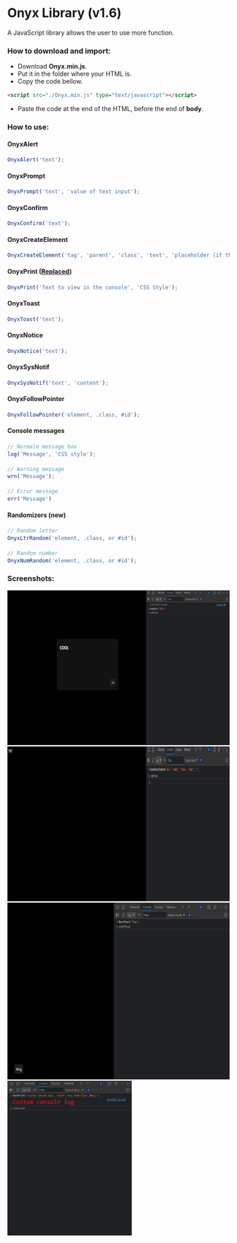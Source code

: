 # Onyx Library (v1.6)
A JavaScript library allows the user to use more function.

### How to download and import:
* Download **Onyx.min.js**.
* Put it in the folder where your HTML is.
* Copy the code bellow.
```html
<script src="./Onyx.min.js" type="text/javascript"></script>
```
* Paste the code at the end of the HTML, before the end of **body**.

### How to use:
#### OnyxAlert
```javascript
OnyxAlert('text');
```
#### OnyxPrompt
```javascript
OnyxPrompt('text', 'value of text input');
```
#### OnyxConfirm
```javascript
OnyxConfirm('text');
```
#### OnyxCreateElement
```javascript
OnyxCreateElement('tag', 'parent', 'class', 'text', 'placeholder (if the tag is input tag)');
```
#### OnyxPrint (<a href="#console-messages">Replaced</a>)
```javascript
OnyxPrint('Text to view in the console', 'CSS Style');
```
#### OnyxToast
```javascript
OnyxToast('text');
```
#### OnyxNotice
```javascript
OnyxNotice('text');
```
#### OnyxSysNotif
```javascript
OnyxSysNotif('text', 'content');
```
#### OnyxFollowPointer
```javascript
OnyxFollowPointer('element, .class, #id');
```
#### Console messages
```javascript
// Normale message box
log('Message', 'CSS style');

// Warning message
wrn('Message');

// Error message
err('Message')
```
#### Randomizers (new)
```javascript
// Random letter
OnyxLtrRandom('element, .class, or #id');

// Random number
OnyxNumRandom('element, .class, or #id');
```

### Screenshots:
<img src="./Screenshots/Screenshot1.png" height="350" alt="">
<img src="./Screenshots/Screenshot2.png" height="350" alt="">
<img src="./Screenshots/Screenshot3.png" height="400" alt="">
<img src="./Screenshots/Screenshot4.png" height="350" alt="">
